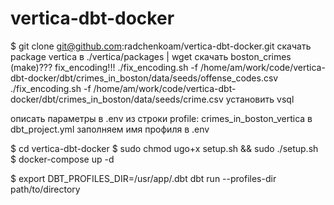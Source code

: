 # vertica-dbt-docker

$ git clone git@github.com:radchenkoam/vertica-dbt-docker.git
скачать package vertica в ./vertica/packages | wget
скачать boston_crimes (make)???
fix_encoding!!!
./fix_encoding.sh -f /home/am/work/code/vertica-dbt-docker/dbt/crimes_in_boston/data/seeds/offense_codes.csv
./fix_encoding.sh -f /home/am/work/code/vertica-dbt-docker/dbt/crimes_in_boston/data/seeds/crime.csv
установить vsql

описать параметры в .env
  из строки profile: crimes_in_boston_vertica в dbt_project.yml заполняем имя профиля в .env

$ cd vertica-dbt-docker
$ sudo chmod ugo+x setup.sh && sudo ./setup.sh
$ docker-compose up -d

$ export DBT_PROFILES_DIR=/usr/app/.dbt
dbt run --profiles-dir path/to/directory

